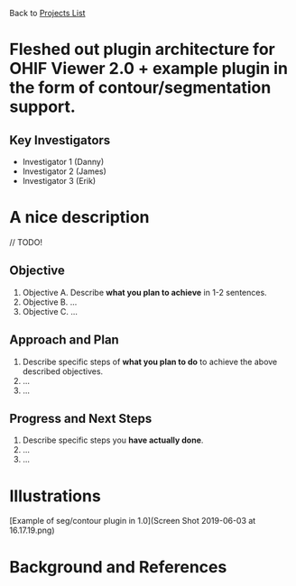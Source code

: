 Back to [Projects List](../../README.md#ProjectsList)

# Fleshed out plugin architecture for OHIF Viewer 2.0 + example plugin in the form of contour/segmentation support. 

## Key Investigators

- Investigator 1 (Danny)
- Investigator 2 (James)
- Investigator 3 (Erik)

# A nice description

// TODO!

## Objective

<!-- Describe here WHAT you would like to achieve (what you will have as end result). -->

1. Objective A. Describe **what you plan to achieve** in 1-2 sentences.
1. Objective B. ...
1. Objective C. ...

## Approach and Plan

<!-- Describe here HOW you would like to achieve the objectives stated above. -->

1. Describe specific steps of **what you plan to do** to achieve the above described objectives.
1. ...
1. ...

## Progress and Next Steps

<!-- Update this section as you make progress, describing of what you have ACTUALLY DONE. If there are specific steps that you could not complete then you can describe them here, too. -->

1. Describe specific steps you **have actually done**.
1. ...
1. ...

# Illustrations

[Example of seg/contour plugin in 1.0](Screen Shot 2019-06-03 at 16.17.19.png)

<!-- Add pictures and links to videos that demonstrate what has been accomplished.
![Description of picture](Example2.jpg)
![Some more images](Example2.jpg)
-->

# Background and References

<!-- If you developed any software, include link to the source code repository. If possible, also add links to sample data, and to any relevant publications. -->
